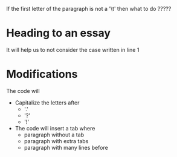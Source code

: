 If the first letter of the paragraph is not a '\t' then what to do ?????


# Heading to an essay
It will help us to not consider the case written in line 1

# Modifications
The code will
- Capitalize the letters after 
    - '.' 
    - '?'
    - '!'
- The code will insert a tab where
    - paragraph without a tab
    - paragraph with extra tabs
    - paragraph with many lines before